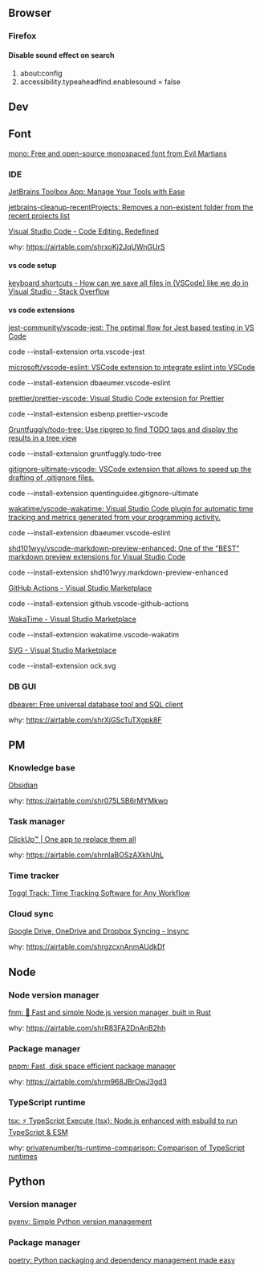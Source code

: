 ## Browser

### Firefox

#### Disable sound effect on search

1. about:config
2. accessibility.typeaheadfind.enablesound = false

## Dev

## Font

[mono: Free and open-source monospaced font from Evil Martians](https://github.com/evilmartians/mono)

### IDE

[JetBrains Toolbox App: Manage Your Tools with Ease](https://www.jetbrains.com/toolbox-app/)

[jetbrains-cleanup-recentProjects: Removes a non-existent folder from the recent projects list](https://github.com/andriyor/jetbrains-cleanup-recentProjects)

[Visual Studio Code - Code Editing. Redefined](https://code.visualstudio.com/)

why: https://airtable.com/shrxoKj2JqUWnGUrS

#### vs code setup

[keyboard shortcuts - How can we save all files in (VSCode) like we do in Visual Studio - Stack Overflow](https://stackoverflow.com/questions/37014171/how-can-we-save-all-files-in-vscode-like-we-do-in-visual-studio?answertab=scoredesc#tab-top)



#### vs code extensions

[jest-community/vscode-jest: The optimal flow for Jest based testing in VS Code](https://github.com/jest-community/vscode-jest)

code --install-extension orta.vscode-jest

[microsoft/vscode-eslint: VSCode extension to integrate eslint into VSCode](https://github.com/Microsoft/vscode-eslint)

code --install-extension dbaeumer.vscode-eslint

[prettier/prettier-vscode: Visual Studio Code extension for Prettier](https://github.com/prettier/prettier-vscode)

code --install-extension esbenp.prettier-vscode

[Gruntfuggly/todo-tree: Use ripgrep to find TODO tags and display the results in a tree view](https://github.com/Gruntfuggly/todo-tree)

code --install-extension gruntfuggly.todo-tree

[gitignore-ultimate-vscode: VSCode extension that allows to speed up the drafting of .gitignore files.](https://github.com/quentinguidee/gitignore-ultimate-vscode)

code --install-extension quentinguidee.gitignore-ultimate

[wakatime/vscode-wakatime: Visual Studio Code plugin for automatic time tracking and metrics generated from your programming activity.](https://github.com/wakatime/vscode-wakatime)

code --install-extension dbaeumer.vscode-eslint

[shd101wyy/vscode-markdown-preview-enhanced: One of the "BEST" markdown preview extensions for Visual Studio Code](https://github.com/shd101wyy/vscode-markdown-preview-enhanced)

code --install-extension shd101wyy.markdown-preview-enhanced

[GitHub Actions - Visual Studio Marketplace](https://marketplace.visualstudio.com/items?itemName=GitHub.vscode-github-actions)

code --install-extension github.vscode-github-actions

[WakaTime - Visual Studio Marketplace](https://marketplace.visualstudio.com/items?itemName=WakaTime.vscode-wakatime)

code --install-extension wakatime.vscode-wakatim

[SVG - Visual Studio Marketplace](https://marketplace.visualstudio.com/items?itemName=jock.svg)

code --install-extension ock.svg

### DB GUI

[dbeaver: Free universal database tool and SQL client](https://github.com/dbeaver/dbeaver)

why: https://airtable.com/shrXjGScTuTXgpk8F

## PM

### Knowledge base

[Obsidian](https://obsidian.md)

why: https://airtable.com/shr075LSB6rMYMkwo

### Task manager

[ClickUp™ | One app to replace them all](https://clickup.com/)

why: https://airtable.com/shrnIaBOSzAXkhUhL

### Time tracker

[Toggl Track: Time Tracking Software for Any Workflow](https://toggl.com/track/)

### Cloud sync

[Google Drive, OneDrive and Dropbox Syncing - Insync](https://www.insynchq.com/)

why: https://airtable.com/shrgzcxnAnmAUdkDf

## Node

### Node version manager

[fnm: 🚀 Fast and simple Node.js version manager, built in Rust](https://github.com/Schniz/fnm)

why: https://airtable.com/shrR83FA2DnAnB2hh

### Package manager

[pnpm: Fast, disk space efficient package manager](https://github.com/pnpm/pnpm)

why: https://airtable.com/shrm968JBrOwJ3gd3

### TypeScript runtime

[tsx: ⚡️ TypeScript Execute (tsx): Node.js enhanced with esbuild to run TypeScript & ESM](https://github.com/esbuild-kit/tsx)

why: [privatenumber/ts-runtime-comparison: Comparison of TypeScript runtimes](https://github.com/privatenumber/ts-runtime-comparison)

## Python

### Version manager

[pyenv: Simple Python version management](https://github.com/pyenv/pyenv)

### Package manager

[poetry: Python packaging and dependency management made easy](https://github.com/python-poetry/poetry)
